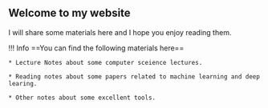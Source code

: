 ## Welcome to my website 
I will share some materials here and I hope you enjoy reading them.

!!! Info 
    ==You can find the following materials here==
    
    * Lecture Notes about some computer sceience lectures.

    * Reading notes about some papers related to machine learning and deep learing.

    * Other notes about some excellent tools.